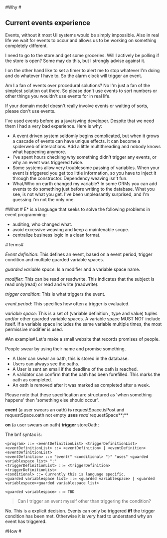 #Why #
## Current events experience ##
Events, without it most UI systems would be simply impossible. Also in real life we wait for events to occur and allows us to be working on something completely different. 

I need to go to the store and get some groceries. Will I actively be polling if the store is open? Some may do this, but I strongly advise against it. 

I on the other hand like to set a timer to alert me to stop whatever I'm doing and do whatever I have to.
So the alarm clock will trigger an event.

Am I a fan of events over procedural solutions?
No I'm just a fan of the simplest solution out there. So please don't use events to sort numbers or other things you wouldn't use events for in real life.

If your domain model doesn't really involve events or waiting of sorts, please don't use events.

I've used events before as a java/swing developer.
Despite that we need them I had a very bad experience. Here is why: 

- A event driven system seldomly begins complicated, but when it grows a cascade of events can have unique effects. It can become a spiderweb of interactions. Add a little multithreading and nobody knows what happening anymore. 
-  I've spent hours checking why something didn't trigger any events, or why an event was triggered twice.
-  Some systems allow very troublesome passing of variables. When your event is triggered you get too little information, so you have to inject it through the constructor. Dependency weaving isn't fun. 
-  What/Who on earth changed my variable? In some ORMs you can add events to do something just before writing to the database. What you see, is not what you get. I've been unpleasantly surprised, and I'm guessing I'm not the only one.

#What #
E* is a language that seeks to solve the following problems in event programming:

- auditing, who changed what.
- avoid excessive weaving and keep a maintenable scope.
- centralize business logic in a clean format.

#Terms#

*Event definition*: This defines an event, based on a event period, trigger condition and multiple guarded variable spaces. 

*guarded variable space*: Is a modifier and a variable space name.

*modifier*: This can be read or readwrite. This indicates that the subject is read only(read) or read and write (readwrite).

*trigger condition*: This is what triggers the event.

*event period*: This specifies how often a trigger is evaluated. 

*variable space*: This is a set of (variable definition , type and value) tuples and/or other guarded variable spaces. A variable space MUST NOT include itself. If a variable space includes the same variable multiple times, the most permissive modifier is used.  

#An example#
Let's make a small website that records promises of people. 

People swear by using their name and promise something. 


- A User can swear an oath, this is stored in the database.  
- Users can always see the oaths.
- A User is sent an email if the deadline of the oath is reached.
- A validator can confirm that the oath has been forefilled. This marks the oath as completed.
- An oath is removed after it was marked as completed after a week. 

Please note that these specification are structured as 'when something happens' then 'something else should occur'.

**event** (a user swears an oath) **is** requestSpace.isPost and requestSpace.oath not empty **uses** *read* requestSpace**;**


**on**  (a user swears an oath) **trigger** storeOath;


The bnf syntax is:

    <program> ::= <eventDefinitionList> <triggerDefinitionList>
	<eventDefinitionList> ::= <eventDefinition> | <eventDefinition> <eventDefinitionList>
	<eventDefinition> ::= "event(" <conditional> ")" "uses" <guarded variablespace list> ";"
	<triggerDefinitionList> ::= <triggerDefinition> <triggerDefinitionList>  
	<conditional> ::= Currently this is language specific.
	<guarded variablespace list> ::= <guarded variablespace> | <guarded  variablespace><guarded variablespace list>

	<guarded variablespace> ::= TBD
	


> Can I trigger an event myself other than triggering the condition? 

No. This is a explicit decision. Events can only be triggered **iff** the trigger condition has been met. Otherwise it is very hard to understand why an event has triggered.

#How #
